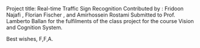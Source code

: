 Project title: Real-time Traffic Sign Recognition
Contributed by : Fridoon Najafi , Florian Fischer , and Amirhossein Rostami
Submitted to Prof. Lamberto Ballan for the fulfilments of the class project for the course Vision and Cognition System. 


Best wishes, 
F,F,A. 
